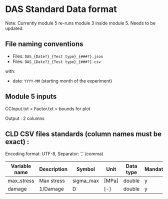 # DAS Standard Data format

Note: Currently module 5 re-runs module 3 inside module 5. Needs to be updated.

## File naming conventions

- Files: `DAS_{Date?}_{Test type}_{###?}.json`
- Files: `DAS_{Date?}_{Test type}_{###?}.csv`

with:

- date: `YYYY-MM` (starting month of the experiment)

## Module 5 inputs

CCInput.txt >
Factor.txt > bounds for plot

Output : 2 columns

## CLD CSV files standards (column names must be exact) :

Encoding format: UTF-8, Separator: ',' (comma)

| Variable name        | Description                            | Symbol    | Unit    | Data type | Mandatory          |
|----------------------|----------------------------------------|-----------|---------|-----------|--------------------|
| max_stress           | Max stress                             | sigma_max | [MPa]   | double    | y                  |
| damage               | 1/Damage                               | D         | [-]     | double    | y                  |
